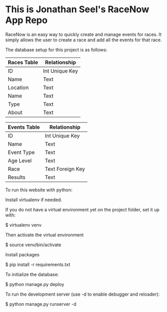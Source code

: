 # This is Jonathan Seel's RaceNow App Repo
RaceNow is an easy way to quickly create and manage events for races.
It simply allows the user to create a race and add all the events for that race.

The database setup for this project is as follows:

Races Table | Relationship
------------ | -------------
ID | Int Unique Key
Name | Text
Location | Text
Name | Text
Type | Text
About | Text

Events Table | Relationship
------------ | -------------
ID | Int Unique Key
Name | Text
Event Type | Text
Age Level | Text
Race | Text Foreign Key
Results | Text


To run this website with python:

Install virtualenv if needed.

If you do not have a virtual environment yet on the project folder, set it up with:

  $ virtualenv venv

Then activate the virtual environment

  $ source venv/bin/activate

Install packages

  $ pip install -r requirements.txt

To initialize the database:

  $ python manage.py deploy

To run the development server (use -d to enable debugger and reloader):

  $ python manage.py runserver -d
